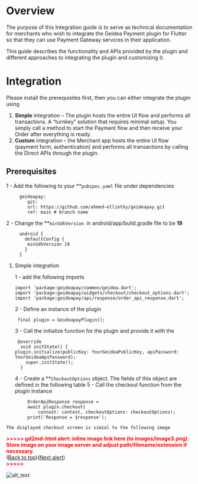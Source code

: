 # Overview

The purpose of this Integration guide is to serve as technical documentation for merchants who wish to integrate the Geidea Payment plugin for Flutter so that they can use Payment Gateway services in their application.

This guide describes the functionality and APIs provided by the plugin and different approaches to integrating the plugin and customizing it.


# Integration

Please install the prerequisites first, then you can either integrate the plugin using

1. **Simple** integration – 	The plugin hosts the entire UI flow and performs all transactions. A “turnkey” solution that requires minimal setup. You simply call a method to start the Payment flow and then receive your Order after everything is ready.
2. **Custom** integration – the Merchant app hosts the entire UI flow (payment form, authentication) and performs all transactions by calling the Direct APIs through the plugin.


## Prerequisites

1 - Add the following to your **<code>pubspec.yaml</code></strong> file under dependencies


```
     geideapay:
    	git:
      	url: https://github.com/ahmed-elliethy/geideapay.git
      	ref: main # branch name
```


2 - Change the **<code>minSdkVersion </code></strong>in  android/app/build.gradle file to be <strong>19</strong>


```
     android {
       defaultConfig {
     	minSdkVersion 19
       }
     }

```



1. Simple integration

   1 - add the following imports


    ```
    import 'package:geideapay/common/geidea.dart';
    import 'package:geideapay/widgets/checkout/checkout_options.dart';
    import 'package:geideapay/api/response/order_api_response.dart';
    ```



    2 - Define an instance of the plugin


    ```
     final plugin = GeideapayPlugin();
    ```



    3 - Call the initialize function for the plugin and provide it with the 


    ```
     @override
      void initState() {
    plugin.initialize(publicKey: YourGeideaPublicKey, apiPassword: YourGeideaApiPassword);
    	super.initState();
      }
    ```



    4 - Create a **<code>CheckoutOptions</code></strong> object. The fields of this object are defined in the following table
    5 - Call the checkout function from the plugin instance


```
       	OrderApiResponse response =
      	await plugin.checkout(
          	context: context, checkoutOptions: checkoutOptions);
      	print('Response = $response');
```



    The displayed checkout screen is simial to the following image




<p id="gdcalert3" ><span style="color: red; font-weight: bold">>>>>>  gd2md-html alert: inline image link here (to images/image3.png). Store image on your image server and adjust path/filename/extension if necessary. </span><br>(<a href="#">Back to top</a>)(<a href="#gdcalert4">Next alert</a>)<br><span style="color: red; font-weight: bold">>>>>> </span></p>


![alt_text](images/image3.png "image_tooltip")